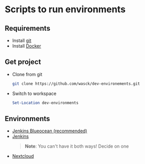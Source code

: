 # Scripts to run environments
## Requirements
- Install [git](https://git-scm.com/downloads)
- Install [Docker](https://docs.docker.com/get-docker/)

## Get project
- Clone from git
  ```Bash
  git clone https://github.com/wasck/dev-environements.git
  ```
- Switch to workspace
  ```Powershell
  Set-Location dev-environments
  ```

## Environments
- [Jenkins Blueocean (recommended)](./jenkins-blue/README.md)
- [Jenkins](./jenkins/README.md)
  > **Note**: You can't have it both ways! Decide on one
- [Nextcloud](./nextcloud/README.md)
